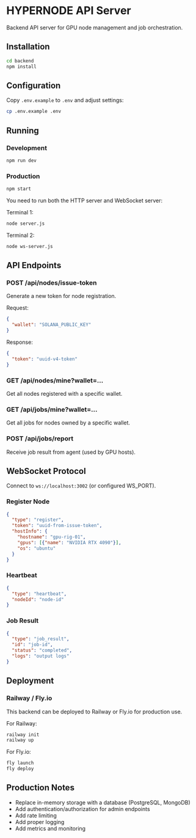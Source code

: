 # HYPERNODE API Server

Backend API server for GPU node management and job orchestration.

## Installation

```bash
cd backend
npm install
```

## Configuration

Copy `.env.example` to `.env` and adjust settings:

```bash
cp .env.example .env
```

## Running

### Development
```bash
npm run dev
```

### Production
```bash
npm start
```

You need to run both the HTTP server and WebSocket server:

Terminal 1:
```bash
node server.js
```

Terminal 2:
```bash
node ws-server.js
```

## API Endpoints

### POST /api/nodes/issue-token
Generate a new token for node registration.

Request:
```json
{
  "wallet": "SOLANA_PUBLIC_KEY"
}
```

Response:
```json
{
  "token": "uuid-v4-token"
}
```

### GET /api/nodes/mine?wallet=...
Get all nodes registered with a specific wallet.

### GET /api/jobs/mine?wallet=...
Get all jobs for nodes owned by a specific wallet.

### POST /api/jobs/report
Receive job result from agent (used by GPU hosts).

## WebSocket Protocol

Connect to `ws://localhost:3002` (or configured WS_PORT).

### Register Node
```json
{
  "type": "register",
  "token": "uuid-from-issue-token",
  "hostInfo": {
    "hostname": "gpu-rig-01",
    "gpus": [{"name": "NVIDIA RTX 4090"}],
    "os": "ubuntu"
  }
}
```

### Heartbeat
```json
{
  "type": "heartbeat",
  "nodeId": "node-id"
}
```

### Job Result
```json
{
  "type": "job_result",
  "id": "job-id",
  "status": "completed",
  "logs": "output logs"
}
```

## Deployment

### Railway / Fly.io
This backend can be deployed to Railway or Fly.io for production use.

For Railway:
```bash
railway init
railway up
```

For Fly.io:
```bash
fly launch
fly deploy
```

## Production Notes

- Replace in-memory storage with a database (PostgreSQL, MongoDB)
- Add authentication/authorization for admin endpoints
- Add rate limiting
- Add proper logging
- Add metrics and monitoring
